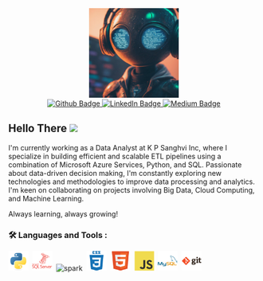 <div id="header", align = "center">
  <img src="Gemini_Generated_Image_ftra58ftra58ftra.jpeg" width="180" />
</div>

<div id="badges", align = "center">
  <a href="https://github.com/SunGajiwala">
    <img src="https://img.shields.io/badge/github-%23121011.svg?style=for-the-badge&logo=github&logoColor=white" alt="Github Badge"/>
  </a>
  <a href="https://www.linkedin.com/in/sun-gajiwala/">
    <img src="https://img.shields.io/badge/LinkedIn-blue?style=for-the-badge&logo=linkedin&logoColor=white" alt="LinkedIn Badge"/>
  </a>
  <a href="https://sungajiwala54.medium.com">
    <img src="https://img.shields.io/badge/Medium-12100E?style=for-the-badge&logo=medium&logoColor=white" alt="Medium Badge"/>
  </a>
</div>

<h2>
  Hello There
  <img src="https://media.giphy.com/media/hvRJCLFzcasrR4ia7z/giphy.gif" width="30px"/>
</h2>

<div>
  
I'm currently working as a Data Analyst at K P Sanghvi Inc, where I specialize in building efficient and scalable ETL pipelines using a combination of Microsoft Azure Services, Python, and SQL. Passionate about data-driven decision making, I'm constantly exploring new technologies and methodologies to improve data processing and analytics. I'm keen on collaborating on projects involving Big Data, Cloud Computing, and Machine Learning.

Always learning, always growing!

### 🛠️ Languages and Tools :
</div>
<div>
  <img src="https://github.com/devicons/devicon/blob/master/icons/python/python-original.svg" title="python" alt="python" width="40" height ="40"/>&nbsp;
  <img src="https://github.com/devicons/devicon/blob/master/icons/microsoftsqlserver/microsoftsqlserver-plain-wordmark.svg" title="MSSQL" width="40" height= "40"/>&nbsp;
  <img src="https://www.vectorlogo.zone/logos/apache_spark/apache_spark-ar21.svg" title="apachespark" alt="spark" width="50" height ="50"/>&nbsp;
  <img src="https://github.com/devicons/devicon/blob/master/icons/css3/css3-plain-wordmark.svg"  title="CSS3" alt="CSS" width="40" height="40"/>&nbsp;
  <img src="https://github.com/devicons/devicon/blob/master/icons/html5/html5-original.svg" title="HTML5" alt="HTML" width="40" height="40"/>&nbsp;
  <img src="https://github.com/devicons/devicon/blob/master/icons/javascript/javascript-original.svg" title="JavaScript" alt="JavaScript" width="40" height="40"/>&nbsp;
  <img src="https://github.com/devicons/devicon/blob/master/icons/mysql/mysql-original-wordmark.svg" title="MySQL"  alt="MySQL" width="40" height="40"/>&nbsp;
  <img src="https://github.com/devicons/devicon/blob/master/icons/git/git-original-wordmark.svg" title="Git" **alt="Git" width="40" height="40"/>
</div>
